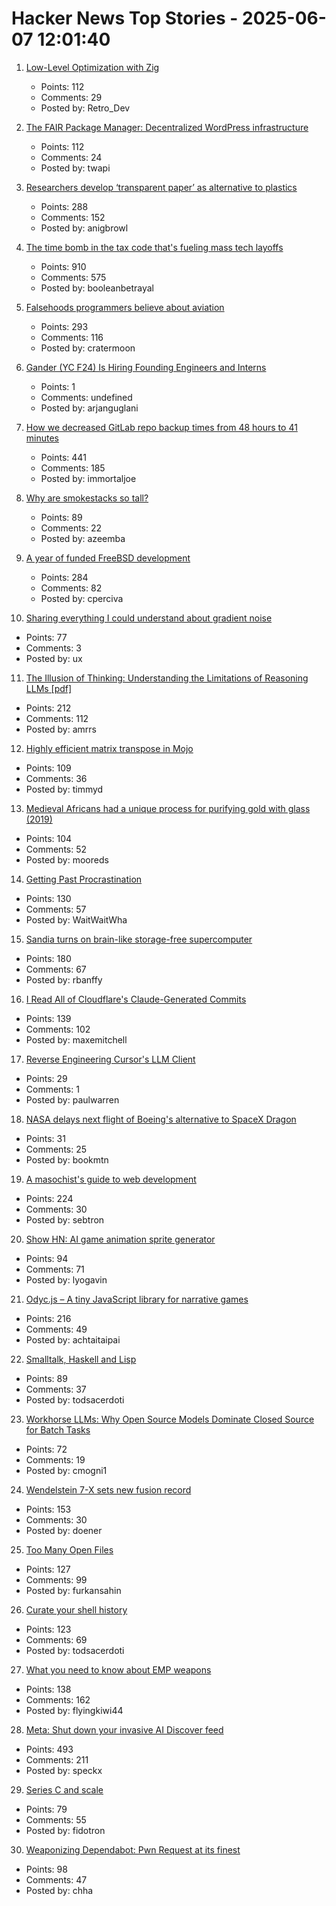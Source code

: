 # Hacker News Top Stories - 2025-06-07 12:01:40

1. [Low-Level Optimization with Zig](https://alloc.dev/2025/06/07/zig_optimization)
   - Points: 112
   - Comments: 29
   - Posted by: Retro_Dev

2. [The FAIR Package Manager: Decentralized WordPress infrastructure](https://joost.blog/path-forward-for-wordpress/)
   - Points: 112
   - Comments: 24
   - Posted by: twapi

3. [Researchers develop ‘transparent paper’ as alternative to plastics](https://japannews.yomiuri.co.jp/science-nature/technology/20250605-259501/)
   - Points: 288
   - Comments: 152
   - Posted by: anigbrowl

4. [The time bomb in the tax code that's fueling mass tech layoffs](https://qz.com/tech-layoffs-tax-code-trump-section-174-microsoft-meta-1851783502)
   - Points: 910
   - Comments: 575
   - Posted by: booleanbetrayal

5. [Falsehoods programmers believe about aviation](https://flightaware.engineering/falsehoods-programmers-believe-about-aviation/)
   - Points: 293
   - Comments: 116
   - Posted by: cratermoon

6. [Gander (YC F24) Is Hiring Founding Engineers and Interns](https://www.ycombinator.com/companies/gander/jobs/vwkK1FC-founding-engineer)
   - Points: 1
   - Comments: undefined
   - Posted by: arjanguglani

7. [How we decreased GitLab repo backup times from 48 hours to 41 minutes](https://about.gitlab.com/blog/2025/06/05/how-we-decreased-gitlab-repo-backup-times-from-48-hours-to-41-minutes/)
   - Points: 441
   - Comments: 185
   - Posted by: immortaljoe

8. [Why are smokestacks so tall?](https://practical.engineering/blog/2025/6/3/why-are-smokestacks-so-tall)
   - Points: 89
   - Comments: 22
   - Posted by: azeemba

9. [A year of funded FreeBSD development](https://www.daemonology.net/blog/2025-06-06-A-year-of-funded-FreeBSD.html)
   - Points: 284
   - Comments: 82
   - Posted by: cperciva

10. [Sharing everything I could understand about gradient noise](https://blog.pkh.me/p/42-sharing-everything-i-could-understand-about-gradient-noise.html)
   - Points: 77
   - Comments: 3
   - Posted by: ux

11. [The Illusion of Thinking: Understanding the Limitations of Reasoning LLMs [pdf]](https://ml-site.cdn-apple.com/papers/the-illusion-of-thinking.pdf)
   - Points: 212
   - Comments: 112
   - Posted by: amrrs

12. [Highly efficient matrix transpose in Mojo](https://veitner.bearblog.dev/highly-efficient-matrix-transpose-in-mojo/)
   - Points: 109
   - Comments: 36
   - Posted by: timmyd

13. [Medieval Africans had a unique process for purifying gold with glass (2019)](https://www.atlasobscura.com/articles/medieval-african-gold)
   - Points: 104
   - Comments: 52
   - Posted by: mooreds

14. [Getting Past Procrastination](https://spectrum.ieee.org/getting-past-procastination)
   - Points: 130
   - Comments: 57
   - Posted by: WaitWaitWha

15. [Sandia turns on brain-like storage-free supercomputer](https://blocksandfiles.com/2025/06/06/sandia-turns-on-brain-like-storage-free-supercomputer/)
   - Points: 180
   - Comments: 67
   - Posted by: rbanffy

16. [I Read All of Cloudflare's Claude-Generated Commits](https://www.maxemitchell.com/writings/i-read-all-of-cloudflares-claude-generated-commits/)
   - Points: 139
   - Comments: 102
   - Posted by: maxemitchell

17. [Reverse Engineering Cursor's LLM Client](https://www.tensorzero.com/blog/reverse-engineering-cursors-llm-client/)
   - Points: 29
   - Comments: 1
   - Posted by: paulwarren

18. [NASA delays next flight of Boeing's alternative to SpaceX Dragon](https://theedgemalaysia.com/node/758199)
   - Points: 31
   - Comments: 25
   - Posted by: bookmtn

19. [A masochist's guide to web development](https://sebastiano.tronto.net/blog/2025-06-06-webdev/)
   - Points: 224
   - Comments: 30
   - Posted by: sebtron

20. [Show HN: AI game animation sprite generator](https://www.godmodeai.cloud/ai-sprite-generator)
   - Points: 94
   - Comments: 71
   - Posted by: lyogavin

21. [Odyc.js – A tiny JavaScript library for narrative games](https://odyc.dev)
   - Points: 216
   - Comments: 49
   - Posted by: achtaitaipai

22. [Smalltalk, Haskell and Lisp](https://storytotell.org/smalltalk-haskell-and-lisp)
   - Points: 89
   - Comments: 37
   - Posted by: todsacerdoti

23. [Workhorse LLMs: Why Open Source Models Dominate Closed Source for Batch Tasks](https://sutro.sh/blog/workhorse-llms-why-open-source-models-win-for-batch-tasks)
   - Points: 72
   - Comments: 19
   - Posted by: cmogni1

24. [Wendelstein 7-X sets new fusion record](https://www.heise.de/en/news/Wendelstein-7-X-sets-new-fusion-record-10422955.html)
   - Points: 153
   - Comments: 30
   - Posted by: doener

25. [Too Many Open Files](https://mattrighetti.com/2025/06/04/too-many-files-open)
   - Points: 127
   - Comments: 99
   - Posted by: furkansahin

26. [Curate your shell history](https://esham.io/2025/05/shell-history)
   - Points: 123
   - Comments: 69
   - Posted by: todsacerdoti

27. [What you need to know about EMP weapons](https://www.aardvark.co.nz/daily/2025/0606.shtml)
   - Points: 138
   - Comments: 162
   - Posted by: flyingkiwi44

28. [Meta: Shut down your invasive AI Discover feed](https://www.mozillafoundation.org/en/campaigns/meta-shut-down-your-invasive-ai-discover-feed-now/)
   - Points: 493
   - Comments: 211
   - Posted by: speckx

29. [Series C and scale](https://www.cursor.com/en/blog/series-c)
   - Points: 79
   - Comments: 55
   - Posted by: fidotron

30. [Weaponizing Dependabot: Pwn Request at its finest](https://boostsecurity.io/blog/weaponizing-dependabot-pwn-request-at-its-finest)
   - Points: 98
   - Comments: 47
   - Posted by: chha

